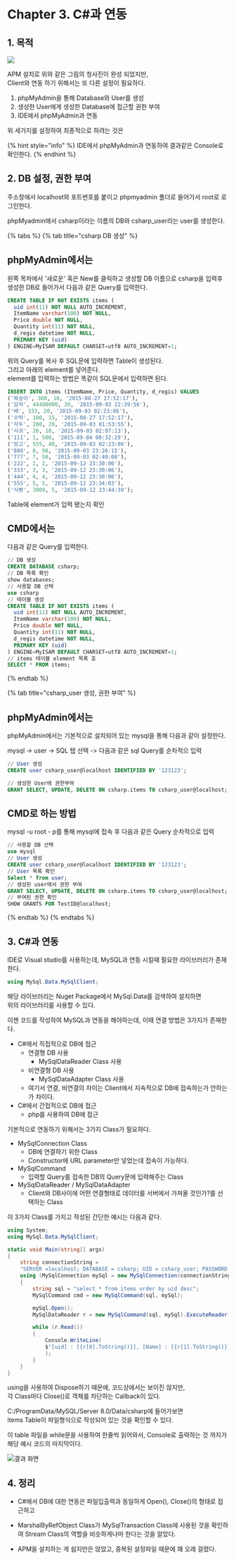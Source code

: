 # Chapter 3. C\#과 연동

## 1. 목적

![](../../../.gitbook/assets/image%20%28280%29.png)

APM 설치로 위와 같은 그림의 청사진이 완성 되었지만,   
Client와 연동 하기 위해서는 또 다른 설정이 필요하다.

1. phpMyAdmin을 통해 Database와 User를 생성
2. 생성한 User에게 생성한 Database에 접근할 권한 부여
3. IDE에서 phpMyAdmin과 연동

위 세가지를 설정하여 최종적으로 하려는 것은

{% hint style="info" %}
IDE에서 phpMyAdmin과 연동하여 결과같은 Console로 확인한다.
{% endhint %}

## 2. DB 설정, 권한 부여 

주소창에서 localhost와 포트번호를 붙이고 phpmyadmin 폴더로 들어가서 root로 로그인한다.

phpMyadmin에서 csharp이라는 이름의 DB와 csharp\_user라는 user를 생성한다.

{% tabs %}
{% tab title="csharp DB 생성" %}
## phpMyAdmin에서는

왼쪽 목차에서 '새로운' 혹은 New를 클릭하고 생성할 DB 이름으로 csharp을 입력후   
생성한 DB로 들어가서 다음과 같은 Query를 입력한다.

```sql
CREATE TABLE IF NOT EXISTS items (
  uid int(11) NOT NULL AUTO_INCREMENT,
  ItemName varchar(100) NOT NULL,
  Price double NOT NULL,
  Quantity int(11) NOT NULL,
  d_regis datetime NOT NULL,
  PRIMARY KEY (uid)
) ENGINE=MyISAM DEFAULT CHARSET=utf8 AUTO_INCREMENT=1;
```

위의 Query를 복사 후 SQL문에 입력하면 Table이 생성된다.  
그리고 아래의 element를 넣어준다.  
element를 입력하는 방법은 똑같이 SQL문에서 입력하면 된다.

```sql
INSERT INTO items (ItemName, Price, Quantity, d_regis) VALUES
('복숭아', 300, 10, '2015-08-27 17:52:17'),
('감자', 44400000, 30, '2015-09-03 22:39:56'),
('배', 333, 20, '2015-09-03 02:23:06'),
('수박', 100, 15, '2015-08-27 17:52:17'),
('자두', 200, 20, '2015-09-03 01:53:55'),
('사과', 20, 10, '2015-09-03 02:07:13'),
('111', 1, 500, '2015-09-04 00:32:29'),
('망고', 555, 40, '2015-09-03 02:23:06'),
('888', 8, 90, '2015-09-03 23:26:15'),
('777', 7, 50, '2015-09-03 02:40:08'),
('222', 2, 2, '2015-09-12 23:30:06'),
('333', 3, 3, '2015-09-12 23:30:06'),
('444', 4, 4, '2015-09-12 23:30:06'),
('555', 5, 5, '2015-09-12 23:34:03'),
('식빵', 3000, 5, '2015-09-12 23:44:39');
```

Table에 element가 입력 됐는지 확인 

## CMD에서는 

다음과 같은 Query를 입력한다.

```sql
// DB 생성
CREATE DATABASE csharp;
// DB 목록 확인
show databases;
// 사용할 DB 선택
use csharp
// 테이블 생성
CREATE TABLE IF NOT EXISTS items (
  uid int(11) NOT NULL AUTO_INCREMENT,
  ItemName varchar(100) NOT NULL,
  Price double NOT NULL,
  Quantity int(11) NOT NULL,
  d_regis datetime NOT NULL,
  PRIMARY KEY (uid)
) ENGINE=MyISAM DEFAULT CHARSET=utf8 AUTO_INCREMENT=1;
// items 테이블 element 목록 호
SELECT * FROM items;
```
{% endtab %}

{% tab title="csharp\_user 생성, 권한 부여" %}
## phpMyAdmin에서는 

phpMyAdmin에서는 기본적으로 설치되어 있는 mysql을 통해 다음과 같이 설정한다.

mysql -&gt; user -&gt; SQL 탭 선택 -&gt; 다음과 같은 sql Query를 순차적으 입력

```sql
// User 생성
CREATE user csharp_user@localhost IDENTIFIED BY '123123';

// 생성한 User에 권한부여
GRANT SELECT, UPDATE, DELETE ON csharp.items TO csharp_user@localhost;
```

## CMD로 하는 방법

mysql -u root - p를 통해 mysql에 접속 후 다음과 같은 Query 순차적으로 입력

```sql
// 사용할 DB 선택
use mysql
// User 생성
CREATE user csharp_user@localhost IDENTIFIED BY '123123';
// User 목록 확인
Select * from user;
// 생성된 user에서 권한 부여
GRANT SELECT, UPDATE, DELETE ON csharp.items TO csharp_user@localhost;
// 부여된 권한 확인
SHOW GRANTS FOR TestID@localhost;
```
{% endtab %}
{% endtabs %}

## 3. C\#과 연동

IDE로 Visual studio를 사용하는데, MySQL과 연동 시킬때 필요한 라이브러리가 존재한다.

```csharp
using MySql.Data.MySqlClient;
```

해당 라이브러리는 Nuget Package에서 MySql.Data를 검색하여 설치하면   
위의 라이브러리를 사용할 수 있다.



이젠 코드를 작성하여 MySQL과 연동을 해야하는데, 이때 연결 방법은 3가지가 존재한다.

* C\#에서 직접적으로 DB에 접근
  * 연결형 DB 사용
    * MySqlDataReader Class 사용
  * 비연결형 DB 사용
    * MySqlDataAdapter Class 사용
  * 여기서 연결, 비연결의 차이는 Client에서 지속적으로 DB에 접속하는가 안하는가 차이다.
* C\#에서 간접적으로 DB에 접근
  * php를 사용하여 DB에 접근



기본적으로 연동하기 위해서는 3가지 Class가 필요하다.

* MySqlConnection Class
  * DB에 연결하기 위한 Class
  * Constructor에 URL parameter만 넣었는데 접속이 가능하다.
* MySqlCommand
  * 입력할 Query를 접속한 DB의 Query문에 입력해주는 Class
* MySqlDataReader / MySqlDataAdapter
  * Client와 DB사이에 어떤 연결형태로 데이터를 서버에서 가져올 것인가?를 선택하는 Class

이 3가지 Class를 가지고 작성된 간단한 예시는 다음과 같다.

```csharp
using System;
using MySql.Data.MySqlClient;

static void Main(string[] args)
{
    string connectionString = 
    "SERVER =localhost; DATABASE = csharp; UID = csharp_user; PASSWORD = csharp1234";
    using (MySqlConnection mySql = new MySqlConnection(connectionString)) 
    {
        string sql = "select * from items order by uid desc";
        MySqlCommand cmd = new MySqlCommand(sql, mySql);

        mySql.Open();
        MySqlDataReader r = new MySqlCommand(sql, mySql).ExecuteReader();

        while (r.Read()) 
        {            
            Console.WriteLine(
            $"[uid] : [{r[0].ToString()}], [Name] : [{r[1].ToString()}]"
            );
        }
    }
}
```

using을 사용하여 Dispose하기 때문에, 코드상에서는 보이진 않지만,   
각 Class마다 Close\(\)로 객체를 차단하는 Callback이 있다.

C:/ProgramData/MySQL/Server 8.0/Data/csharp에 들어가보면   
items Table이 파일형식으로 작성되어 있는 것을 확인할 수 있다.

이 table 파일을 while문을 사용하여 한줄씩 읽어와서, Console로 출력하는 것 까지가   
해당 예시 코드의 마지막이다.

![&#xACB0;&#xACFC; &#xD654;&#xBA74;](../../../.gitbook/assets/image%20%28281%29.png)



## 4. 정리

* C\#에서 DB에 대한 연동은 파일입출력과 동일하게 Open\(\), Close\(\)의 형태로 접근하고
* MarshalByRefObject Class가  MySqlTransaction Class에 사용된 것을 확인하여  Stream Class의 역할을 비슷하게나마 한다는 것을 알았다.



* APM을 설치하는 게 쉽지만은 않았고, 중복된 설정파일 때문에 꽤 오래 걸렸다.



